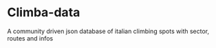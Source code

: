 Climba-data
===========

A community driven json database of italian climbing spots with sector, routes and infos

